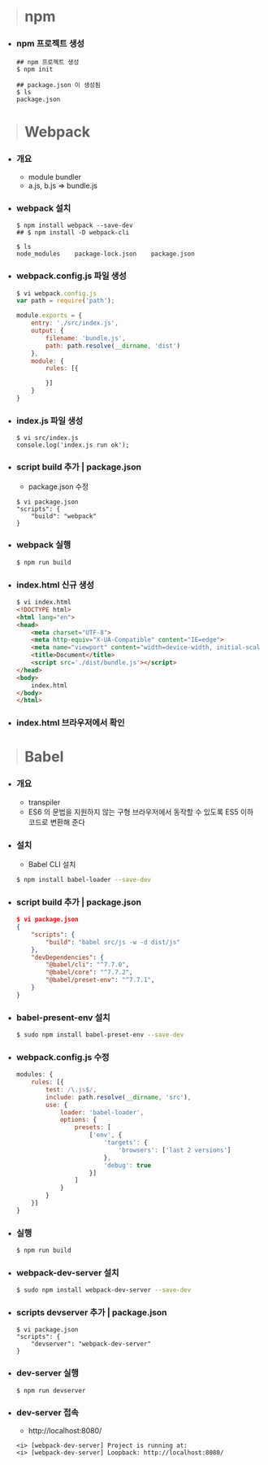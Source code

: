 > # npm
- ### npm 프로젝트 생성
    ```shell
    ## npm 프로젝트 생성
    $ npm init

    ## package.json 이 생성됨
    $ ls
    package.json
    ```

> # Webpack
- ### 개요
    - module bundler
    - a.js, b.js => bundle.js

- ### webpack 설치
    ```shell
    $ npm install webpack --save-dev
    ## $ npm install -D webpack-cli

    $ ls
    node_modules    package-lock.json    package.json
    ```

- ### webpack.config.js 파일 생성
    ```javascript
    $ vi webpack.config.js
    var path = require('path');

    module.exports = {
        entry: './src/index.js',
        output: {
            filename: 'bundle.js',
            path: path.resolve(__dirname, 'dist')
        },
        module: {
            rules: [{

            }]
        }
    }
    ```

- ### index.js 파일 생성
    ```shell
    $ vi src/index.js
    console.log('index.js run ok');
    ```

- ### script build 추가 | package.json
    - package.json 수정
    ```shell
    $ vi package.json
    "scripts": {
        "build": "webpack"
    }
    ```

- ### webpack 실행
    ```bash
    $ npm run build
    ```

- ### index.html 신규 생성
    ```html
    $ vi index.html
    <!DOCTYPE html>
    <html lang="en">
    <head>
        <meta charset="UTF-8">
        <meta http-equiv="X-UA-Compatible" content="IE=edge">
        <meta name="viewport" content="width=device-width, initial-scale=1.0">
        <title>Document</title>
        <script src='./dist/bundle.js'></script>
    </head>
    <body>
        index.html
    </body>
    </html>
    ```

- ### index.html 브라우저에서 확인

> # Babel
- ### 개요
    - transpiler
    - ES6 의 문법을 지원하지 않는 구형 브라우저에서 동작할 수 있도록 ES5 이하 코드로 변환해 준다

- ### 설치
    - Babel CLI 설치
    ```bash
    $ npm install babel-loader --save-dev
    ```

- ### script build 추가 | package.json
    ```json
    $ vi package.json
    {
        "scripts": {
            "build": "babel src/js -w -d dist/js"
        },
        "devDependencies": {
            "@babel/cli": "^7.7.0",
            "@babel/core": "^7.7.2",
            "@babel/preset-env": "^7.7.1",
        }
    }
    ```

- ### babel-present-env 설치
    ```bash
    $ sudo npm install babel-preset-env --save-dev
    ```

- ### webpack.config.js 수정
    ```javascript
    modules: {
        rules: [{
            test: /\.js$/,
            include: path.resolve(__dirname, 'src'),
            use: {
                loader: 'babel-loader',
                options: {
                    presets: [
                        ['env', {
                            'targets': {
                                'browsers': ['last 2 versions']
                            },
                            'debug': true
                        }]
                    ]
                }
            }
        }]
    }
    ```

- ### 실행
    ```bash
    $ npm run build
    ```

- ### webpack-dev-server 설치
    ```bash
    $ sudo npm install webpack-dev-server --save-dev
    ```

- ### scripts devserver 추가 | package.json
    ```
    $ vi package.json
    "scripts": {
        "devserver": "webpack-dev-server"
    }
    ```

- ### dev-server 실행
    ```
    $ npm run devserver
    ```

- ### dev-server 접속
    - http://localhost:8080/
    ```
    <i> [webpack-dev-server] Project is running at:
    <i> [webpack-dev-server] Loopback: http://localhost:8080/
    ````
